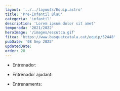 ```yaml
---
layout: '../../layouts/Equip.astro'
title: 'Pre-Infantil Blau'
categoria: 'infantil'
description: 'Lorem ipsum dolor sit amet'
temporada: '2021/2022'
heroImage: '/images/escutca.gif'
fitxa: 'https://www.basquetcatala.cat/equip/52448'
pubDate: '08 Sep 2022'
updatedDate:
order: 20
---
```


- Entrenador:

- Entrenador ajudant:

- Entrenaments:
